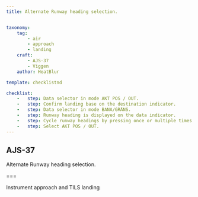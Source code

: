 ```yaml
---
title: Alternate Runway heading selection.


taxonomy:
    tag:
        - air
        - approach
        - landing
    craft:
        - AJS-37
        - Viggen
    author: HeatBlur

template: checklistnd

checklist:
    -   step: Data selector in mode AKT POS / OUT. 
    -   step: Confirm landing base on the destination indicator. 
    -   step: Data selector in mode BANA/GRÄNS. 
    -   step: Runway heading is displayed on the data indicator. 
    -   step: Cycle runway headings by pressing once or multiple times until the desired runway heading is displayed. 
    -   step: Select AKT POS / OUT.
---
```


## AJS-37 
Alternate Runway heading selection.

===

Instrument approach and TILS landing 
